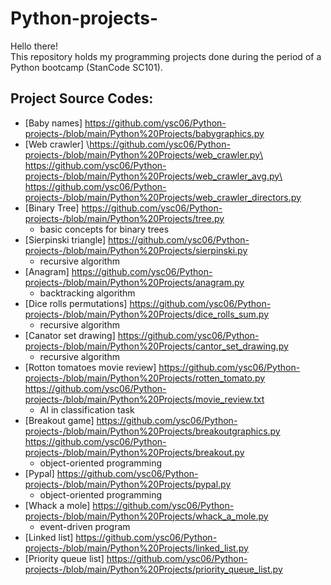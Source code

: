 # Python-projects-
Hello there!\
This repository holds my programming projects done during the period of a Python bootcamp (StanCode SC101). 

## Project Source Codes: 
* [Baby names] https://github.com/ysc06/Python-projects-/blob/main/Python%20Projects/babygraphics.py
* [Web crawler] \https://github.com/ysc06/Python-projects-/blob/main/Python%20Projects/web_crawler.py\ https://github.com/ysc06/Python-projects-/blob/main/Python%20Projects/web_crawler_avg.py\ https://github.com/ysc06/Python-projects-/blob/main/Python%20Projects/web_crawler_directors.py
* [Binary Tree] https://github.com/ysc06/Python-projects-/blob/main/Python%20Projects/tree.py
  * basic concepts for binary trees
* [Sierpinski triangle] https://github.com/ysc06/Python-projects-/blob/main/Python%20Projects/sierpinski.py
  * recursive algorithm
* [Anagram] https://github.com/ysc06/Python-projects-/blob/main/Python%20Projects/anagram.py
  * backtracking algorithm
* [Dice rolls permutations] https://github.com/ysc06/Python-projects-/blob/main/Python%20Projects/dice_rolls_sum.py
  * recursive algorithm
* [Canator set drawing] https://github.com/ysc06/Python-projects-/blob/main/Python%20Projects/cantor_set_drawing.py
  * recursive algorithm
* [Rotton tomatoes movie review] https://github.com/ysc06/Python-projects-/blob/main/Python%20Projects/rotten_tomato.py https://github.com/ysc06/Python-projects-/blob/main/Python%20Projects/movie_review.txt
  * AI in classification task
* [Breakout game] https://github.com/ysc06/Python-projects-/blob/main/Python%20Projects/breakoutgraphics.py https://github.com/ysc06/Python-projects-/blob/main/Python%20Projects/breakout.py
  * object-oriented programming
* [Pypal] https://github.com/ysc06/Python-projects-/blob/main/Python%20Projects/pypal.py
  * object-oriented programming
* [Whack a mole] https://github.com/ysc06/Python-projects-/blob/main/Python%20Projects/whack_a_mole.py
  * event-driven program
* [Linked list] https://github.com/ysc06/Python-projects-/blob/main/Python%20Projects/linked_list.py
* [Priority queue list] https://github.com/ysc06/Python-projects-/blob/main/Python%20Projects/priority_queue_list.py
